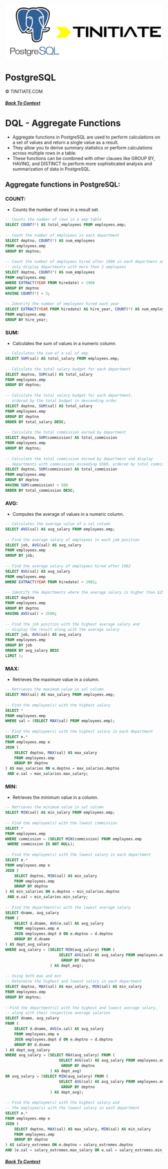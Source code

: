 ![PostgreSQL Tinitiate Image](postgresql_tinitiate.png)

# PostgreSQL
&copy; TINITIATE.COM

##### [Back To Context](./README.md)

# DQL - Aggregate Functions
* Aggregate functions in PostgreSQL are used to perform calculations on a set of values and return a single value as a result.
* They allow you to derive summary statistics or perform calculations across multiple rows in a table.
* These functions can be combined with other clauses like GROUP BY, HAVING, and DISTINCT to perform more sophisticated analysis and summarization of data in PostgreSQL.

## Aggregate functions in PostgreSQL:
### COUNT:
* Counts the number of rows in a result set.
```sql
-- Counts the number of rows in a emp table
SELECT COUNT(*) AS total_employees FROM employees.emp;

-- Count the number of employees in each department
SELECT deptno, COUNT(*) AS num_employees 
FROM employees.emp 
GROUP BY deptno;

-- Count the number of employees hired after 1980 in each department and
-- only display departments with more than 3 employees
SELECT deptno, COUNT(*) AS num_employees 
FROM employees.emp 
WHERE EXTRACT(YEAR FROM hiredate) > 1980
GROUP BY deptno
HAVING COUNT(*) > 3;

-- Identify the number of employees hired each year
SELECT EXTRACT(YEAR FROM hiredate) AS hire_year, COUNT(*) AS num_employees 
FROM employees.emp 
GROUP BY hire_year;
```
### SUM:
* Calculates the sum of values in a numeric column.
```sql
-- Calculates the sum of a sal of emp
SELECT SUM(sal) AS total_salary FROM employees.emp;

-- Calculate the total salary budget for each department
SELECT deptno, SUM(sal) AS total_salary 
FROM employees.emp 
GROUP BY deptno;

-- Calculate the total salary budget for each department,
-- ordered by the total budget in descending order
SELECT deptno, SUM(sal) AS total_salary 
FROM employees.emp 
GROUP BY deptno
ORDER BY total_salary DESC;

-- Calculate the total commission earned by department
SELECT deptno, SUM(commission) AS total_commission 
FROM employees.emp 
GROUP BY deptno;

-- Calculate the total commission earned by department and display
-- departments with commissions exceeding $500, ordered by total commission
SELECT deptno, SUM(commission) AS total_commission 
FROM employees.emp 
GROUP BY deptno
HAVING SUM(commission) > 500
ORDER BY total_commission DESC;
```
### AVG:
* Computes the average of values in a numeric column.
```sql
-- Calculates the average value of a sal column
SELECT AVG(sal) AS avg_salary FROM employees.emp;

-- Find the average salary of employees in each job position
SELECT job, AVG(sal) AS avg_salary 
FROM employees.emp 
GROUP BY job;

-- Find the average salary of employees hired after 1982
SELECT AVG(sal) AS avg_salary 
FROM employees.emp 
WHERE EXTRACT(YEAR FROM hiredate) > 1982;

-- Identify the departments where the average salary is higher than $2500
SELECT deptno 
FROM employees.emp 
GROUP BY deptno 
HAVING AVG(sal) > 2500;

-- Find the job position with the highest average salary and
-- display the result along with the average salary
SELECT job, AVG(sal) AS avg_salary 
FROM employees.emp 
GROUP BY job
ORDER BY avg_salary DESC
LIMIT 1;
```
### MAX:
* Retrieves the maximum value in a column.
```sql
-- Retrieves the maximum value in sal column
SELECT MAX(sal) AS max_salary FROM employees.emp;

-- Find the employee(s) with the highest salary
SELECT * 
FROM employees.emp 
WHERE sal = (SELECT MAX(sal) FROM employees.emp);

-- Find the employee(s) with the highest salary in each department
SELECT e.*
FROM employees.emp e
JOIN (
    SELECT deptno, MAX(sal) AS max_salary
    FROM employees.emp
    GROUP BY deptno
) AS max_salaries ON e.deptno = max_salaries.deptno
 AND e.sal = max_salaries.max_salary;
```
### MIN:
* Retrieves the minimum value in a column.
```sql
-- Retrieves the minimum value in sal column
SELECT MIN(sal) AS min_salary FROM employees.emp;

-- Find the employee(s) with the lowest commission
SELECT *
FROM employees.emp
WHERE commission = (SELECT MIN(commission) FROM employees.emp
 WHERE commission IS NOT NULL);

-- Find the employee(s) with the lowest salary in each department
SELECT e.*
FROM employees.emp e
JOIN (
    SELECT deptno, MIN(sal) AS min_salary
    FROM employees.emp
    GROUP BY deptno
) AS min_salaries ON e.deptno = min_salaries.deptno
 AND e.sal = min_salaries.min_salary;

-- Find the department(s) with the lowest average salary
SELECT dname, avg_salary
FROM (
    SELECT d.dname, AVG(e.sal) AS avg_salary
    FROM employees.emp e
    JOIN employees.dept d ON e.deptno = d.deptno
    GROUP BY d.dname
) AS dept_avg_salary
WHERE avg_salary = (SELECT MIN(avg_salary) FROM (
                        SELECT AVG(sal) AS avg_salary FROM employees.emp
                         GROUP BY deptno
                    ) AS dept_avg);

-- Using both max and min
-- Determine the highest and lowest salary in each department
SELECT deptno, MAX(sal) AS max_salary, MIN(sal) AS min_salary 
FROM employees.emp 
GROUP BY deptno;

--Find the department(s) with the highest and lowest average salary,
-- along with their respective average salaries
SELECT dname, avg_salary
FROM (
    SELECT d.dname, AVG(e.sal) AS avg_salary
    FROM employees.emp e
    JOIN employees.dept d ON e.deptno = d.deptno
    GROUP BY d.dname
) AS dept_avg_salary
WHERE avg_salary = (SELECT MAX(avg_salary) FROM (
                        SELECT AVG(sal) AS avg_salary FROM employees.emp
                         GROUP BY deptno
                    ) AS dept_avg)
OR avg_salary = (SELECT MIN(avg_salary) FROM (
                        SELECT AVG(sal) AS avg_salary FROM employees.emp
                         GROUP BY deptno
                    ) AS dept_avg);

-- Find the employee(s) with the highest salary and
-- the employee(s) with the lowest salary in each department
SELECT e.*
FROM employees.emp e
JOIN (
    SELECT deptno, MAX(sal) AS max_salary, MIN(sal) AS min_salary
    FROM employees.emp
    GROUP BY deptno
) AS salary_extremes ON e.deptno = salary_extremes.deptno 
AND (e.sal = salary_extremes.max_salary OR e.sal = salary_extremes.min_salary);
```

##### [Back To Context](./README.md)